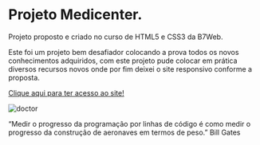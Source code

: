 # Projeto Medicenter.
Projeto proposto e criado no curso de HTML5 e CSS3 da B7Web.

Este foi um projeto bem desafiador colocando a prova todos os novos conhecimentos adquiridos, com este projeto pude colocar em prática diversos recursos novos onde por fim deixei o site responsivo conforme a proposta.

<a href="https://munhozrufino.github.io/projeto-site-awax/" target="_blank" >Clique aqui para ter acesso ao site!</a>

<img src="imagens/doctor.png" alt="doctor">

“Medir o progresso da programação por linhas de código é como medir o progresso da construção de aeronaves em termos de peso.”
Bill Gates
